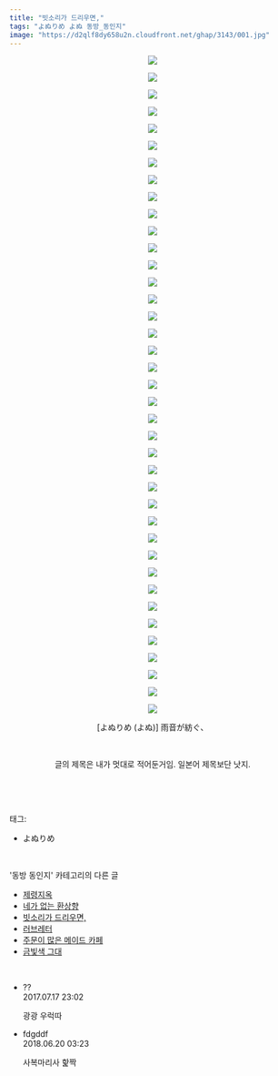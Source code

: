 ```yaml
---
title: "빗소리가 드리우면,"
tags: "よぬりめ よぬ 동방_동인지"
image: "https://d2qlf8dy658u2n.cloudfront.net/ghap/3143/001.jpg"
---
```

<div class="article">
<p style="text-align: center; clear: none; float: none;"><img src="{{ site.imgserver12 }}/ghap/3143/001.jpg"/></p>
<p style="text-align: center; clear: none; float: none;"><img src="{{ site.imgserver12 }}/ghap/3143/002.jpg"/></p>
<p style="text-align: center; clear: none; float: none;"><img src="{{ site.imgserver12 }}/ghap/3143/003.jpg"/></p>
<p style="text-align: center; clear: none; float: none;"><img src="{{ site.imgserver12 }}/ghap/3143/004.jpg"/></p>
<p style="text-align: center; clear: none; float: none;"><img src="{{ site.imgserver12 }}/ghap/3143/005.jpg"/></p>
<p style="text-align: center; clear: none; float: none;"><img src="{{ site.imgserver12 }}/ghap/3143/006.jpg"/></p>
<p style="text-align: center; clear: none; float: none;"><img src="{{ site.imgserver12 }}/ghap/3143/007.jpg"/></p>
<p style="text-align: center; clear: none; float: none;"><img src="{{ site.imgserver12 }}/ghap/3143/008.jpg"/></p>
<p style="text-align: center; clear: none; float: none;"><img src="{{ site.imgserver12 }}/ghap/3143/009.jpg"/></p>
<p style="text-align: center; clear: none; float: none;"><img src="{{ site.imgserver12 }}/ghap/3143/010.jpg"/></p>
<p style="text-align: center; clear: none; float: none;"><img src="{{ site.imgserver12 }}/ghap/3143/011.jpg"/></p>
<p style="text-align: center; clear: none; float: none;"><img src="{{ site.imgserver12 }}/ghap/3143/012.jpg"/></p>
<p style="text-align: center; clear: none; float: none;"><img src="{{ site.imgserver12 }}/ghap/3143/013.jpg"/></p>
<p style="text-align: center; clear: none; float: none;"><img src="{{ site.imgserver12 }}/ghap/3143/014.jpg"/></p>
<p style="text-align: center; clear: none; float: none;"><img src="{{ site.imgserver12 }}/ghap/3143/015.jpg"/></p>
<p style="text-align: center; clear: none; float: none;"><img src="{{ site.imgserver12 }}/ghap/3143/016.jpg"/></p>
<p style="text-align: center; clear: none; float: none;"><img src="{{ site.imgserver12 }}/ghap/3143/017.jpg"/></p>
<p style="text-align: center; clear: none; float: none;"><img src="{{ site.imgserver12 }}/ghap/3143/018.jpg"/></p>
<p style="text-align: center; clear: none; float: none;"><img src="{{ site.imgserver12 }}/ghap/3143/019.jpg"/></p>
<p style="text-align: center; clear: none; float: none;"><img src="{{ site.imgserver12 }}/ghap/3143/020.jpg"/></p>
<p style="text-align: center; clear: none; float: none;"><img src="{{ site.imgserver12 }}/ghap/3143/021.jpg"/></p>
<p style="text-align: center; clear: none; float: none;"><img src="{{ site.imgserver12 }}/ghap/3143/022.jpg"/></p>
<p style="text-align: center; clear: none; float: none;"><img src="{{ site.imgserver12 }}/ghap/3143/023.jpg"/></p>
<p style="text-align: center; clear: none; float: none;"><img src="{{ site.imgserver12 }}/ghap/3143/024.jpg"/></p>
<p style="text-align: center; clear: none; float: none;"><img src="{{ site.imgserver12 }}/ghap/3143/025.jpg"/></p>
<p style="text-align: center; clear: none; float: none;"><img src="{{ site.imgserver12 }}/ghap/3143/026.jpg"/></p>
<p style="text-align: center; clear: none; float: none;"><img src="{{ site.imgserver12 }}/ghap/3143/027.jpg"/></p>
<p style="text-align: center; clear: none; float: none;"><img src="{{ site.imgserver12 }}/ghap/3143/028.jpg"/></p>
<p style="text-align: center; clear: none; float: none;"><img src="{{ site.imgserver12 }}/ghap/3143/029.jpg"/></p>
<p style="text-align: center; clear: none; float: none;"><img src="{{ site.imgserver12 }}/ghap/3143/030.jpg"/></p>
<p style="text-align: center; clear: none; float: none;"><img src="{{ site.imgserver12 }}/ghap/3143/031.jpg"/></p>
<p style="text-align: center; clear: none; float: none;"><img src="{{ site.imgserver12 }}/ghap/3143/032.jpg"/></p>
<p style="text-align: center; clear: none; float: none;"><img src="{{ site.imgserver12 }}/ghap/3143/033.jpg"/></p>
<p style="text-align: center; clear: none; float: none;"><img src="{{ site.imgserver12 }}/ghap/3143/034.jpg"/></p>
<p style="text-align: center; clear: none; float: none;"><img src="{{ site.imgserver12 }}/ghap/3143/035.jpg"/></p>
<p style="text-align: center; clear: none; float: none;"><img src="{{ site.imgserver12 }}/ghap/3143/036.jpg"/></p>
<p style="text-align: center; clear: none; float: none;"><img src="{{ site.imgserver12 }}/ghap/3143/037.jpg"/></p>
<p style="text-align: center; clear: none; float: none;"><img src="{{ site.imgserver12 }}/ghap/3143/038.jpg"/></p>
<p style="text-align: center; clear: none; float: none;"><img src="{{ site.imgserver12 }}/ghap/3143/039.jpg"/></p>
<p style="text-align: center; clear: none; float: none;">[よぬりめ (よぬ)] 雨音が紡ぐ、</p>
<p style="text-align: center; clear: none; float: none;"><br/></p>
<p style="text-align: center; clear: none; float: none;">글의 제목은 내가 멋대로 적어둔거임. 일본어 제목보단 낫지.</p>
<p><br/></p>
</div><br/>
<div class="tagTrail">
<p>태그: </p>
<ul>
<li>よぬりめ</li>
</ul>
</div><br/>
<div class="another">
<p>'동방 동인지' 카테고리의 다른 글</p>
<ul>
<li><a href="/ghap_3154">제령지옥</a></li>
<li><a href="/ghap_3144">네가 없는 환상향</a></li>
<li><a href="/ghap_3143">빗소리가 드리우면,</a></li>
<li><a href="/ghap_3142">러브레터</a></li>
<li><a href="/ghap_3140">주문이 많은 메이드 카페</a></li>
<li><a href="/ghap_3139">금빛색 그대</a></li>
</ul>
</div><br/>
<div class="cb_module cb_fluid">
<div class="cb_wrt cb_profile">
<div class="comment">
<ul>
<li class="cb_thumb_off" id="comment15038033">
<div class="cb_comment_area">
<div class="cb_info_area">
<div class="cb_section">
<span class="cb_nick_name">??</span>
</div>
<div class="cb_section">
<span class="cb_date">2017.07.17 23:02 </span>
</div>
</div>
<div class="cb_dsc_comment">
<p class="cb_dsc">
											광광 우럭따
										</p>
</div>
</div></li>
<li class="cb_thumb_off" id="comment15272903">
<div class="cb_comment_area">
<div class="cb_info_area">
<div class="cb_section">
<span class="cb_nick_name">fdgddf</span>
</div>
<div class="cb_section">
<span class="cb_date">2018.06.20 03:23 </span>
</div>
</div>
<div class="cb_dsc_comment">
<p class="cb_dsc">
											사복마리사 핥짝<br/>
</p>
</div>
</div></li>
</ul>
</div>
</div><!-- commentList close -->
</div><br/>
